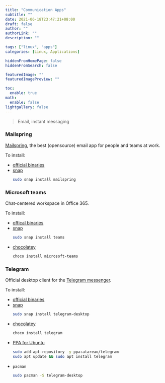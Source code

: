 ```yaml
---
title: "Communication Apps"
subtitle: ""
date: 2021-06-18T23:47:21+08:00
draft: false
author: ""
authorLink: ""
description: ""

tags: ["linux", "apps"]
categories: [Linux, Applications]

hiddenFromHomePage: false
hiddenFromSearch: false

featuredImage: ""
featuredImagePreview: ""

toc:
  enable: true
math:
  enable: false
lightgallery: false
---
```


> Email, instant messaging

<!--more-->

### Mailspring

[Mailspring](https://getmailspring.com), the best (opensource) email app for people and teams at work.

To install:
- [official binaries](https://getmailspring.com)
- [snap](https://snapcraft.io/mailspring)
  ```bash
  sudo snap install mailspring
  ```

### Microsoft teams

Chat-centered workspace in Office 365.

To install:
- [offical binaries](https://www.microsoft.com/en-US/microsoft-teams/group-chat-software)
- [snap](https://snapcraft.io/teams)
  ```bash
  sudo snap install teams
  ```
- [chocolatey](https://community.chocolatey.org/packages/microsoft-teams)
  ```bash
  choco install microsoft-teams
  ```

### Telegram

Official desktop client for the [Telegram messenger](https://telegram.org).

To install:
- [official binaries](https://telegram.org)
- [snap](https://snapcraft.io/telegram-desktop)
  ```bash
  sudo snap install telegram-desktop
  ```
- [chocolatey](https://community.chocolatey.org/packages/telegram)
  ```bash
  choco install telegram
  ```
- [PPA for Ubuntu](https://launchpad.net/~atareao/+archive/ubuntu/telegram)
  ```bash
  sudo add-apt-repository -y ppa:atareao/telegram
  sudo apt update && sudo apt install telegram
  ```
- `pacman`
  ```bash
  sudo pacman -S telegram-desktop
  ```
